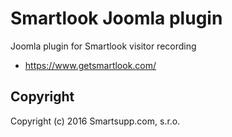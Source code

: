 # Smartlook Joomla plugin

Joomla plugin for Smartlook visitor recording

* https://www.getsmartlook.com/

## Copyright

Copyright (c) 2016 Smartsupp.com, s.r.o.
